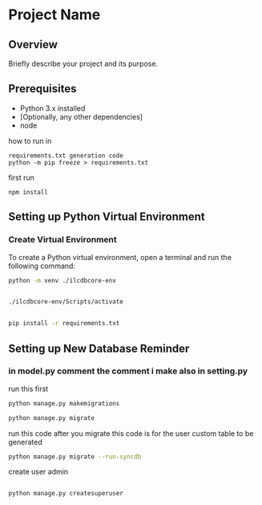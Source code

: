 # Project Name

## Overview

Briefly describe your project and its purpose.

## Prerequisites

- Python 3.x installed
- [Optionally, any other dependencies]
- node

how to run in 

```
requirements.txt generation code
python -m pip freeze > requirements.txt
```

first run 

```
npm install

```
## Setting up Python Virtual Environment

### Create Virtual Environment

To create a Python virtual environment, open a terminal and run the following command:

```bash
python -m venv ./ilcdbcore-env


./ilcdbcore-env/Scripts/activate


pip install -r requirements.txt

```

## Setting up New Database Reminder

### in model.py comment the comment i make also in setting.py

run this first

```bash
python manage.py makemigrations

python manage.py migrate
```

run this code after you migrate
this code is for the user custom table to be generated

```bash
python manage.py migrate --run-syncdb

```

create user admin

```bash

python manage.py createsuperuser     

```
